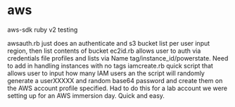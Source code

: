 # aws
aws-sdk ruby v2 testing

awsauth.rb just does an authenticate and s3 bucket list per user input region, then list contents of bucket
ec2id.rb allows user to auth via credentials file profiles and lists via Name tag/instance_id/powerstate.  Need to add in handling instances with no tags
iamcreate.rb quick script that allows user to input how many IAM users an the script will randomly generate a userXXXXX and random base64 password and create them on the AWS account profile specified. Had to do this for a lab account we were setting up for an AWS immersion day. Quick and easy.
